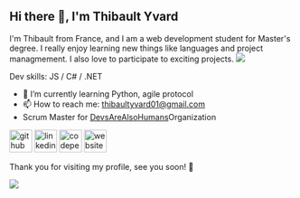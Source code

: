 ## Hi there 👋, I'm Thibault Yvard
I'm Thibault from France, and I am a web development student for Master's degree. I really enjoy learning new things like languages and project managmement. I also love to participate to exciting projects.
![](https://arturssmirnovs.github.io/github-profile-readme-generator/images/banner.png)


Dev skills: JS / C# / .NET

- 🌱 I’m currently learning Python, agile protocol 
- 📫 How to reach me: thibaultyvard01@gmail.com
- Scrum Master for [DevsAreAlsoHumans](https://github.com/DevsAreAlsoHumans)Organization


[<img src='https://cdn.jsdelivr.net/npm/simple-icons@3.0.1/icons/github.svg' alt='github' height='40'>](https://github.com/thibaultyvd)  [<img src='https://cdn.jsdelivr.net/npm/simple-icons@3.0.1/icons/linkedin.svg' alt='linkedin' height='40'>](https://www.linkedin.com/in/thibault-yvard/)  [<img src='https://cdn.jsdelivr.net/npm/simple-icons@3.0.1/icons/codepen.svg' alt='codepen' height='40'>](https://codepen.io/ThibaultYVD)  [<img src='https://cdn.jsdelivr.net/npm/simple-icons@3.0.1/icons/icloud.svg' alt='website' height='40'>](https://thibault-yvard.fr)  

Thank you for visiting my profile, see you soon! 👋

![](https://komarev.com/ghpvc/?username=thibaultyvd&color=blue&style=for-the-badge)
